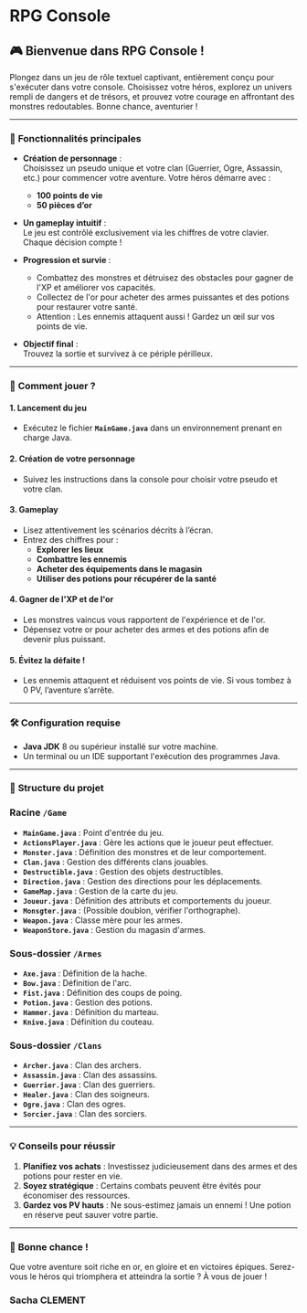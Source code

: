# RPG Console

## 🎮 **Bienvenue dans RPG Console !**  
Plongez dans un jeu de rôle textuel captivant, entièrement conçu pour s'exécuter dans votre console. Choisissez votre héros, explorez un univers rempli de dangers et de trésors, et prouvez votre courage en affrontant des monstres redoutables. Bonne chance, aventurier !

---

### 🌟 **Fonctionnalités principales**

- **Création de personnage** :  
  Choisissez un pseudo unique et votre clan (Guerrier, Ogre, Assassin, etc.) pour commencer votre aventure. Votre héros démarre avec :  
  - **100 points de vie**
  - **50 pièces d’or**

- **Un gameplay intuitif** :  
  Le jeu est contrôlé exclusivement via les chiffres de votre clavier. Chaque décision compte !

- **Progression et survie** :  
  - Combattez des monstres et détruisez des obstacles pour gagner de l'XP et améliorer vos capacités.  
  - Collectez de l'or pour acheter des armes puissantes et des potions pour restaurer votre santé.  
  - Attention : Les ennemis attaquent aussi ! Gardez un œil sur vos points de vie.  

- **Objectif final** :  
  Trouvez la sortie et survivez à ce périple périlleux.  

---

### 🚀 **Comment jouer ?**

#### **1. Lancement du jeu**
- Exécutez le fichier **`MainGame.java`** dans un environnement prenant en charge Java.  

#### **2. Création de votre personnage**
- Suivez les instructions dans la console pour choisir votre pseudo et votre clan.

#### **3. Gameplay**
- Lisez attentivement les scénarios décrits à l’écran.  
- Entrez des chiffres pour :  
  - **Explorer les lieux**  
  - **Combattre les ennemis**  
  - **Acheter des équipements dans le magasin**  
  - **Utiliser des potions pour récupérer de la santé**

#### **4. Gagner de l'XP et de l'or**
- Les monstres vaincus vous rapportent de l'expérience et de l'or.  
- Dépensez votre or pour acheter des armes et des potions afin de devenir plus puissant.  

#### **5. Évitez la défaite !**
- Les ennemis attaquent et réduisent vos points de vie. Si vous tombez à 0 PV, l’aventure s’arrête.  

---

### 🛠️ **Configuration requise**

- **Java JDK** 8 ou supérieur installé sur votre machine.  
- Un terminal ou un IDE supportant l'exécution des programmes Java.

---

### 📝 **Structure du projet**



### Racine `/Game`
- **`MainGame.java`** : Point d'entrée du jeu.
- **`ActionsPlayer.java`** : Gère les actions que le joueur peut effectuer.
- **`Monster.java`** : Définition des monstres et de leur comportement.
- **`Clan.java`** : Gestion des différents clans jouables.
- **`Destructible.java`** : Gestion des objets destructibles.
- **`Direction.java`** : Gestion des directions pour les déplacements.
- **`GameMap.java`** : Gestion de la carte du jeu.
- **`Joueur.java`** : Définition des attributs et comportements du joueur.
- **`Monsgter.java`** : (Possible doublon, vérifier l'orthographe).
- **`Weapon.java`** : Classe mère pour les armes.
- **`WeaponStore.java`** : Gestion du magasin d'armes.

### Sous-dossier `/Armes`
- **`Axe.java`** : Définition de la hache.
- **`Bow.java`** : Définition de l'arc.
- **`Fist.java`** : Définition des coups de poing.
- **`Potion.java`** : Gestion des potions.
- **`Hammer.java`** : Définition du marteau.
- **`Knive.java`** : Définition du couteau.

### Sous-dossier `/Clans`
- **`Archer.java`** : Clan des archers.
- **`Assassin.java`** : Clan des assassins.
- **`Guerrier.java`** : Clan des guerriers.
- **`Healer.java`** : Clan des soigneurs.
- **`Ogre.java`** : Clan des ogres.
- **`Sorcier.java`** : Clan des sorciers.


---

### 💡 **Conseils pour réussir**

1. **Planifiez vos achats** : Investissez judicieusement dans des armes et des potions pour rester en vie.  
2. **Soyez stratégique** : Certains combats peuvent être évités pour économiser des ressources.  
3. **Gardez vos PV hauts** : Ne sous-estimez jamais un ennemi ! Une potion en réserve peut sauver votre partie.  

---

### 🎉 **Bonne chance !**

Que votre aventure soit riche en or, en gloire et en victoires épiques. Serez-vous le héros qui triomphera et atteindra la sortie ? À vous de jouer !  


### Sacha CLEMENT
